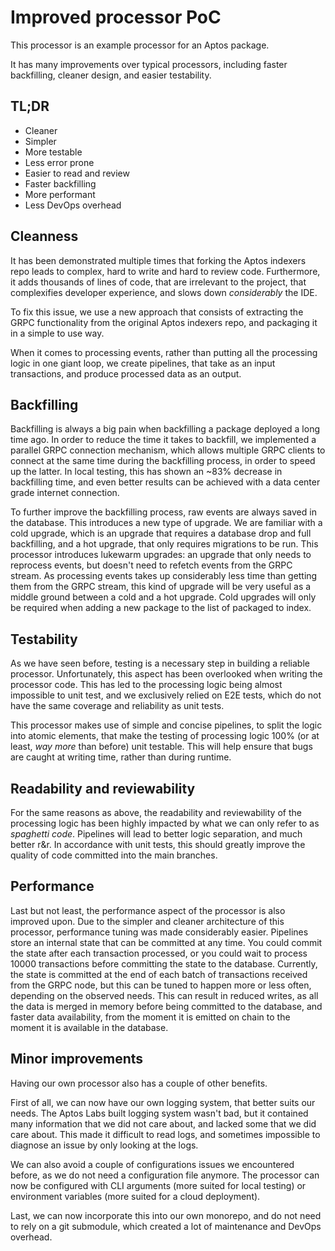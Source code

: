 # Improved processor PoC

This processor is an example processor for an Aptos package.

It has many improvements over typical processors, including faster backfilling, cleaner design, and easier testability.

## TL;DR

- Cleaner
- Simpler
- More testable
- Less error prone
- Easier to read and review
- Faster backfilling
- More performant
- Less DevOps overhead

## Cleanness

It has been demonstrated multiple times that forking the Aptos indexers repo
leads to complex, hard to write and hard to review code. Furthermore, it adds
thousands of lines of code, that are irrelevant to the project, that
complexifies developer experience, and slows down *considerably* the IDE.

To fix this issue, we use a new approach that consists of extracting the GRPC
functionality from the original Aptos indexers repo, and packaging it in a
simple to use way.

When it comes to processing events, rather than putting all the processing
logic in one giant loop, we create pipelines, that take as an input
transactions, and produce processed data as an output.

## Backfilling

Backfilling is always a big pain when backfilling a package deployed a long
time ago. In order to reduce the time it takes to backfill, we implemented a
parallel GRPC connection mechanism, which allows multiple GRPC clients to
connect at the same time during the backfilling process, in order to speed up
the latter. In local testing, this has shown an ~83% decrease in backfilling
time, and even better results can be achieved with a data center grade internet
connection.

To further improve the backfilling process, raw events are always saved in the
database. This introduces a new type of upgrade. We are familiar with a cold
upgrade, which is an upgrade that requires a database drop and full
backfilling, and a hot upgrade, that only requires migrations to be run. This
processor introduces lukewarm upgrades: an upgrade that only needs to reprocess
events, but doesn't need to refetch events from the GRPC stream. As processing
events takes up considerably less time than getting them from the GRPC stream,
this kind of upgrade will be very useful as a middle ground between a cold and
a hot upgrade. Cold upgrades will only be required when adding a new package to
the list of packaged to index.

## Testability

As we have seen before, testing is a necessary step in building a reliable
processor. Unfortunately, this aspect has been overlooked when writing the
processor code. This has led to the processing logic being almost impossible to
unit test, and we exclusively relied on E2E tests, which do not have the same
coverage and reliability as unit tests.

This processor makes use of simple and concise pipelines, to split the logic
into atomic elements, that make the testing of processing logic 100% (or at
least, *way more* than before) unit testable. This will help ensure that bugs
are caught at writing time, rather than during runtime.

## Readability and reviewability

For the same reasons as above, the readability and reviewability of the
processing logic has been highly impacted by what we can only refer to as
*spaghetti code*. Pipelines will lead to better logic separation, and much
better r&r. In accordance with unit tests, this should greatly improve the
quality of code committed into the main branches.

## Performance

Last but not least, the performance aspect of the processor is also improved
upon. Due to the simpler and cleaner architecture of this processor,
performance tuning was made considerably easier. Pipelines store an internal
state that can be committed at any time. You could commit the state after each
transaction processed, or you could wait to process 10000 transactions before
committing the state to the database. Currently, the state is committed at the
end of each batch of transactions received from the GRPC node, but this can be
tuned to happen more or less often, depending on the observed needs. This can
result in reduced writes, as all the data is merged in memory before being
committed to the database, and faster data availability, from the moment it is
emitted on chain to the moment it is available in the database.

## Minor improvements

Having our own processor also has a couple of other benefits.

First of all, we can now have our own logging system, that better suits our
needs. The Aptos Labs built logging system wasn't bad, but it contained many
information that we did not care about, and lacked some that we did care about.
This made it difficult to read logs, and sometimes impossible to diagnose an
issue by only looking at the logs.

We can also avoid a couple of configurations issues we encountered before, as
we do not need a configuration file anymore. The processor can now be
configured with CLI arguments (more suited for local testing) or environment
variables (more suited for a cloud deployment).

Last, we can now incorporate this into our own monorepo, and do not need to
rely on a git submodule, which created a lot of maintenance and DevOps
overhead.
